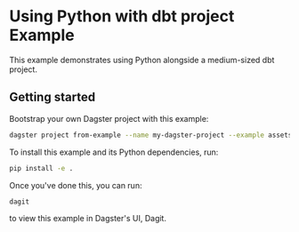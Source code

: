 # Using Python with dbt project Example

This example demonstrates using Python alongside a medium-sized dbt project.

## Getting started

Bootstrap your own Dagster project with this example:

```bash
dagster project from-example --name my-dagster-project --example assets_dbt_python
```

To install this example and its Python dependencies, run:

```bash
pip install -e .
```

Once you've done this, you can run:

```
dagit
```

to view this example in Dagster's UI, Dagit.